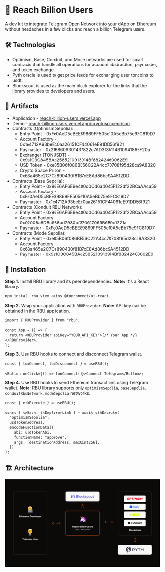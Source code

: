 # 🦄 Reach Billion Users

A dev kit to integrate Telegram Open Network into your dApp on Ethereum without headaches in a few clicks and reach a billion Telegram users.

## 🛠️ Technologies

- Optimism, Base, Conduit, and Mode networks are used for smart contracts that handle all operations for account abstraction, paymaster, and token exchange.
- Pyth oracle is used to get price feeds for exchanging user toncoins to usdt.
- Blockscout is used as the main block explorer for the links that the library provides to developers and users.

## 🔗 Artifacts

- Application - [reach-billion-users.vercel.app](https://reach-billion-users.vercel.app/)
- Demo - [reach-billion-users.vercel.app/cryptospaceprison](https://reach-billion-users.vercel.app/cryptospaceprison)
- Contracts (Optimism Sepolia):
  - Entry Point - 0xFe0AeD5cBEE89869FF505e10A5eBb75e9FC819D7
  - Account Factory - 0x1e4712A93beEc0aa26151CF44061eE91DD56f921
  - Paymaster - 0x2168609301437822c7AD3f35114B10941866F20a
  - Exchanger (TONUSDT) - 0x9a1C3C845BAd2585210913914Bf88242460062E9
  - USD Token - 0xe05B06f086BE56C22A4cc70708f95d28ca9A8320
  - Crypto Space Prison - 0x63a465e2C7Ca890430f81B7cE8Ad86bc9A4512DD
- Contracts (Base Sepolia):
  - Entry Point - 0x96E6AF6E9e400d0Cd6a4045F122df22BCaAAca59
  - Account Factory - 0xFe0AeD5cBEE89869FF505e10A5eBb75e9FC819D7
  - Paymaster - 0x1e4712A93beEc0aa26151CF44061eE91DD56f921
- Contracts (Conduit RBU Network):
  - Entry Point - 0x96E6AF6E9e400d0Cd6a4045F122df22BCaAAca59
  - Account Factory - 0x02008a8DBc938bd7930bf370617065B6B0c1221a
  - Paymaster - 0xFe0AeD5cBEE89869FF505e10A5eBb75e9FC819D7
- Contracts (Mode Sepolia):
  - Entry Point - 0xe05B06f086BE56C22A4cc70708f95d28ca9A8320
  - Account Factory - 0x63a465e2C7Ca890430f81B7cE8Ad86bc9A4512DD
  - Paymaster - 0x9a1C3C845BAd2585210913914Bf88242460062E9

## 📄 Installation

**Step 1.** Install RBU library and its peer dependencies. **Note:** It's a React library.

```bash
npm install rbu viem axios @tonconnect/ui-react
```

**Step 2.** Wrap your application with `RBUProvider`. **Note:** API key can be obtained in the RBU application.

```tsx
import { RBUProvider } from "rbu";

const App = () => {
  return <RBUProvider apiKey="YOUR_API_KEY">{/* Your App */}</RBUProvider>;
};
```

**Step 3.** Use RBU hooks to connect and disconnect Telegram wallet.

```tsx
const { tonConnect, tonDisconnect } = useRBU();

<Button onClick={() => tonConnect()}>Connect Telegram</Button>;
```

**Step 4.** Use RBU hooks to send Ethereum transactions using Telegram wallet. **Note:** RBU library supports only `optimismSepolia`, `baseSepolia`, `conduitRbuNetwork`, `modeSepolia` networks.

```tsx
const { ethExecute } = useRBU();

const { txHash, txExplorerLink } = await ethExecute(
  "optimismSepolia",
  usdTokenAddress,
  encodeFunctionData({
    abi: usdTokenAbi,
    functionName: "approve",
    args: [destinationAddress, maxUint256],
  })
);
```

## 🏗️ Architecture

![Architecture](/Architecture.png)
